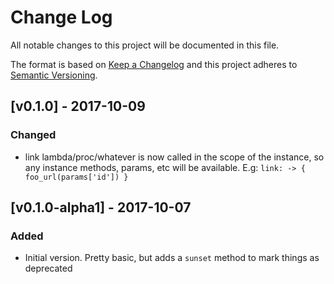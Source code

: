 # Change Log

All notable changes to this project will be documented in this file.

The format is based on [Keep a Changelog](http://keepachangelog.com/)
and this project adheres to [Semantic Versioning](http://semver.org/).

## [v0.1.0] - 2017-10-09
### Changed
- link lambda/proc/whatever is now called in the scope of the instance, so any instance methods, params, etc will be available. E.g: `link: -> { foo_url(params['id']) }`

## [v0.1.0-alpha1] - 2017-10-07
### Added
- Initial version. Pretty basic, but adds a `sunset` method to mark things as deprecated
